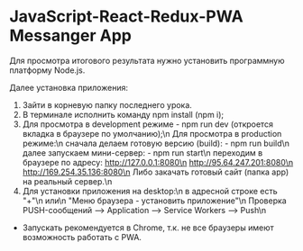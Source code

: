 # JavaScript-React-Redux-PWA Messanger App

Для просмотра итогового результата нужно установить программную платформу Node.js.

Далее установка приложения:

1. Зайти в корневую папку последнего урока.
2. В терминале исполнить команду npm install (npm i);
3. Для просмотра в development режиме - npm run dev (откроется вкладка в браузере по умолчанию);\n
   Для просмотра в production режиме:\n
                             сначала делаем готовую версию (build): - npm run build\n
                                       далее запускаем мини-сервер: - npm run start\n
                                    переходим в браузере по адресу:   http://127.0.0.1:8080\n
                                                                      http://95.64.247.201:8080\n
                                                                      http://169.254.35.136:8080\n
   Либо закачать готовый сайт (папка app) на реальный сервер.\n
4. Для установки приложения на desktop:\n
                                     в адресной строке есть "+"\n
                                 или\n
                                     "Меню браузера - установить приложение"\n
  Проверка PUSH-сообщений --> Application --> Service Workers --> Push\n
  
  * Запускать рекомендуется в Chrome, т.к. не все браузеры имеют возможность работать с PWA. 
